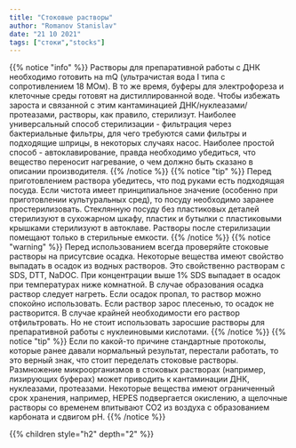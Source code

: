 ```yaml
---
title: "Стоковые растворы"
author: "Romanov Stanislav"
date: "21 10 2021"
tags: ["стоки","stocks"]
---
```


{{% notice "info" %}}
Растворы для препаративной работы с ДНК необходимо готовить на mQ (ультрачистая вода I типа с сопротивлением 18 МОм). В то же время, буферы для электрофореза и клеточные среды готовят на дистиллированной воде. Чтобы избежать зароста и связанной с этим кантаминацией ДНК/нуклеазами/протеазами, растворы, как правило, стерилизут. Наиболее универсальный способ стерилизации - фильтрация через бактериальные фильтры, для чего требуются сами фильтры и подходящие шприцы, в некоторых случаях насос. Наиболее простой способ - автоклавирование, правда необходимо убедиться, что вещество переносит нагревание, о чем должно быть сказано в описании производителя.
{{% /notice %}}
{{% notice "tip" %}}
Перед приготовлением раствора убедитесь, что под руками есть подходящая посуда. Если чистота имеет принципиальное значение (особенно при приготовлении культуральных сред), то посуду необходимо заранее простерилизовать. Стеклянную посуду без пластиковых деталей стерилизуют в сухожарном шкафу, пластик и бутылки с пластиковыми крышками стерилизуют в автоклаве. Растворы после стерилизации помещают только в стерильные емкости.
{{% /notice %}}
{{% notice "warning" %}}
Перед использованием всегда проверяйте стоковые растворы на присутсвие осадка. Некоторые вещества имеют свойство выпадать в осадок из водных растворов. Это свойственно растворам с SDS, DTT, NaDOC. При концентрации выше 1% SDS выпадает в осадок при температурах ниже комнатной. В случае образования осадка раствор следует нагреть. Если осадок пропал, то раствор можно спокойно использовать. Если раствор зарос плесенью, то осадок не растворится. В случае крайней необходимости его раствор отфильтровать. Но не стоит использовать заросшие растворы для препаративной работы с нуклеиновыми кислотами.
{{% /notice %}}
{{% notice "tip" %}}
Если по какой-то причине стандартные протоколы, которые ранее давали нормальный результат, перестали работать, то это верный знак, что стоит переделать стоковые растворы. Размножение микроорганизмов в стоковых растворах (например, лизирующих буферах) может приводить к кантаминации ДНК, нуклеазами, протеазами. Некоторые вещества имеют ограниченный срок хранения, например, HEPES подвергается окислению, а щелочные растворы со временем впитывают CO2 из воздуха с образованием карбоната и сдвигом pH.
{{% /notice %}}

{{% children style="h2" depth="2" %}}
